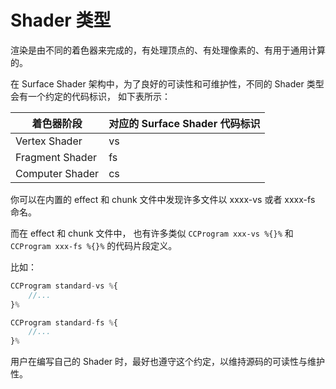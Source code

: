 # Shader 类型

渲染是由不同的着色器来完成的，有处理顶点的、有处理像素的、有用于通用计算的。

在 Surface Shader 架构中，为了良好的可读性和可维护性，不同的 Shader 类型会有一个约定的代码标识，
如下表所示：

| 着色器阶段      | 对应的 Surface Shader 代码标识 |
| --------------- | ---------------------------- |
| Vertex Shader   | vs                           |
| Fragment Shader | fs                           |
| Computer Shader | cs                           |

你可以在内置的 effect 和 chunk 文件中发现许多文件以 xxxx-vs 或者 xxxx-fs 命名。

而在 effect 和 chunk 文件中， 也有许多类似 `CCProgram xxx-vs %{}%`  和 `CCProgram xxx-fs %{}%` 的代码片段定义。

比如：
```ts
CCProgram standard-vs %{
    //...
}%

CCProgram standard-fs %{
    //...
}%
```

用户在编写自己的 Shader 时，最好也遵守这个约定，以维持源码的可读性与维护性。
